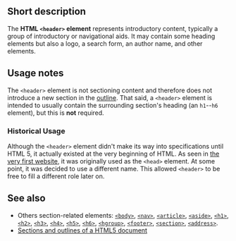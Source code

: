 ## Short description

The **HTML `<header>` element** represents introductory content,
typically a group of introductory or navigational aids. It may contain
some heading elements but also a logo, a search form, an author name,
and other elements.

## Usage notes

The `<header>` element is not sectioning content and therefore does not
introduce a new section in the
[outline](/en-US/docs/Sections_and_Outlines_of_an_HTML5_document). That
said, a `<header>` element is intended to usually contain the
surrounding section's heading (an `h1`--`h6` element), but this is
**not** required.

### Historical Usage

Although the `<header>` element didn't make its way into specifications
until HTML 5, it actually existed at the very beginning of HTML. As seen
in [the very first website](http://info.cern.ch/), it was originally
used as the `<head>` element. At some point, it was decided to use a
different name. This allowed `<header>` to be free to fill a different
role later on.

## See also

- Others section-related elements:
  [`<body>`](/en-US/docs/Web/HTML/Element/body),
  [`<nav>`](/en-US/docs/Web/HTML/Element/nav),
  [`<article>`](/en-US/docs/Web/HTML/Element/article),
  [`<aside>`](/en-US/docs/Web/HTML/Element/aside),
  [`<h1>`](/en-US/docs/Web/HTML/Element/h1),
  [`<h2>`](/en-US/docs/Web/HTML/Element/h2),
  [`<h3>`](/en-US/docs/Web/HTML/Element/h3),
  [`<h4>`](/en-US/docs/Web/HTML/Element/h4),
  [`<h5>`](/en-US/docs/Web/HTML/Element/h5),
  [`<h6>`](/en-US/docs/Web/HTML/Element/h6),
  [`<hgroup>`](/en-US/docs/Web/HTML/Element/hgroup),
  [`<footer>`](/en-US/docs/Web/HTML/Element/footer),
  [`<section>`](/en-US/docs/Web/HTML/Element/section),
  [`<address>`](/en-US/docs/Web/HTML/Element/address).
- [Sections and outlines of a HTML5 document](/en-US/docs/Web/Guide/HTML/Sections_and_Outlines_of_an_HTML5_document)
